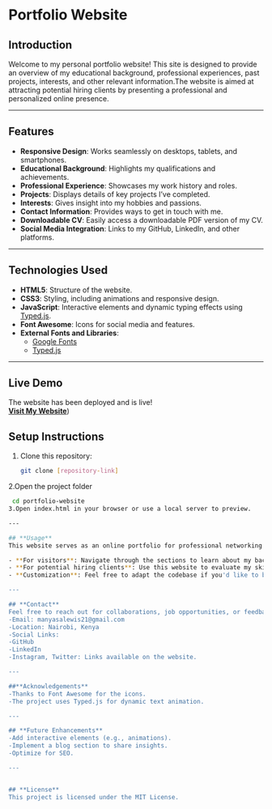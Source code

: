 # **Portfolio Website**

## **Introduction**
Welcome to my personal portfolio website! This site is designed to provide an overview of my educational background, professional experiences, past projects, interests, and other relevant information.The website is aimed at attracting potential hiring clients by presenting a professional and personalized online presence.

---

## **Features**
- **Responsive Design**: Works seamlessly on desktops, tablets, and smartphones.
- **Educational Background**: Highlights my qualifications and achievements.
- **Professional Experience**: Showcases my work history and roles.
- **Projects**: Displays details of key projects I’ve completed.
- **Interests**: Gives insight into my hobbies and passions.
- **Contact Information**: Provides ways to get in touch with me.
- **Downloadable CV**: Easily access a downloadable PDF version of my CV.
- **Social Media Integration**: Links to my GitHub, LinkedIn, and other platforms.

---

## **Technologies Used**
- **HTML5**: Structure of the website.
- **CSS3**: Styling, including animations and responsive design.
- **JavaScript**: Interactive elements and dynamic typing effects using [Typed.js](https://github.com/mattboldt/typed.js).
- **Font Awesome**: Icons for social media and features.
- **External Fonts and Libraries**: 
  - [Google Fonts](https://fonts.google.com/)
  - [Typed.js](https://github.com/mattboldt/typed.js)

---
## **Live Demo**
The website has been deployed and is live!  
 [**Visit My Website**](https://kinglui2.github.io/my-personal-website-portfolio/))

## **Setup Instructions**
1. Clone this repository:
   ```bash
   git clone [repository-link]
2.Open the project folder
  ```bash
   cd portfolio-website
3.Open index.html in your browser or use a local server to preview.

---

## **Usage**
This website serves as an online portfolio for professional networking and job applications. 

- **For visitors**: Navigate through the sections to learn about my background, view my showcased projects, and get in touch via the contact form or provided social media links.
- **For potential hiring clients**: Use this website to evaluate my skills, review my completed projects, and reach out if you are interested in collaborating or hiring me for your team.
- **Customization**: Feel free to adapt the codebase if you'd like to build your own personalized portfolio using this design as a template.

---

## **Contact**
Feel free to reach out for collaborations, job opportunities, or feedback:
-Email: manyasalewis21@gmail.com
-Location: Nairobi, Kenya
-Social Links:
  -GitHub
  -LinkedIn
  -Instagram, Twitter: Links available on the website.

---

##**Acknowledgements**
-Thanks to Font Awesome for the icons.
-The project uses Typed.js for dynamic text animation.

---

## **Future Enhancements**
-Add interactive elements (e.g., animations).
-Implement a blog section to share insights.
-Optimize for SEO.

---


## **License**
This project is licensed under the MIT License.
